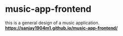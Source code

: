# music-app-frontend
this is a general  design of a music application.
**https://sanjay1904m1.github.io/music-app-frontend/**
